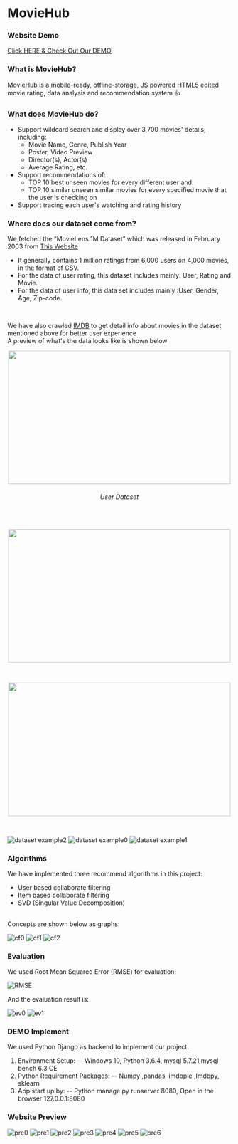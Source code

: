 # MovieHub

### Website Demo
[Click HERE & Check Out Our DEMO](http://127.0.0.1:8080)

### What is MovieHub?
MovieHub is a mobile-ready, offline-storage, JS powered HTML5 edited movie rating, data analysis and recommendation system :+1:

### What does MovieHub do?
* Support wildcard search and display over 3,700 movies' details, including:
  - Movie Name, Genre, Publish Year
  - Poster, Video Preview
  - Director(s), Actor(s)
  - Average Rating, etc.
* Support recommendations of:
  - TOP 10 best unseen movies for every different user and:
  - TOP 10 similar unseen similar movies for every specified movie that the user is checking on
* Support tracing each user's watching and rating history
  
### Where does our dataset come from?
We fetched the “MovieLens 1M Dataset” which was released in February 2003 from 
[This Website](https://grouplens.org/datasets/movielens/)
* It generally contains 1 million ratings from 6,000 users on 4,000 movies, in the format of CSV.
* For the data of user rating, this dataset includes mainly: User, Rating and Movie.
* For the data of user info, this data set includes mainly :User, Gender, Age, Zip-code.
<br/>

We have also crawled
[IMDB](https://www.imdb.com)
to get  detail info about movies in the dataset mentioned above for better user experience<br/>
A preview of what's the data looks like is shown below<br/>

<p align="center">
  <img src="dataset2.png" height="300"width="500"/><br/>
  <h6 align="center">User Dataset</h6>
</p><br/>

<p align="center">
  <img src="dataset0.jpg" height="300"width="500"/>
</p><br/>

<p align="center">
  <img src="dataset1.png" height="300"width="500"/>
</p><br/>


![dataset example2](dataset2.png)
![dataset example0](dataset0.jpg)
![dataset example1](dataset1.png)

### Algorithms
We have implemented three recommend algorithms in this project:
  - User based collaborate filtering
  - Item based collaborate filtering
  - SVD (Singular Value Decomposition)
<br/>
Concepts are shown below as graphs:<br\>

![cf0](cf0.png)
![cf1](cf1.png)
![cf2](cf2.png)

### Evaluation
We used Root Mean Squared Error (RMSE) for evaluation:

![RMSE](RMSE.png)

And the evaluation result is:

![ev0](evaluation0.png)
![ev1](evaluation1.png)

### DEMO Implement
We used Python Django as backend to implement our project.
1. Environment Setup: -- Windows 10, Python 3.6.4, mysql 5.7.21,mysql bench 6.3 CE
2. Python Requirement Packages: -- Numpy ,pandas, imdbpie ,Imdbpy, sklearn
3. App start up by: -- Python manage.py runserver 8080, Open in the browser 127.0.0.1:8080

### Website Preview

![pre0](demo0.png)
![pre1](demo1.png)
![pre2](demo2.png)
![pre3](demo3.png)
![pre4](demo4.png)
![pre5](demo5.png)
![pre6](demo6.png)
